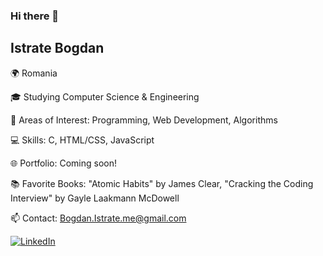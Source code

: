 ### Hi there 👋

## Istrate Bogdan

🌍 Romania

🎓 Studying Computer Science & Engineering

🌱 Areas of Interest: Programming, Web Development, Algorithms

💻 Skills: C, HTML/CSS, JavaScript

🌐 Portfolio: Coming soon!

📚 Favorite Books: "Atomic Habits" by James Clear, "Cracking the Coding Interview" by Gayle Laakmann McDowell

📫 Contact: Bogdan.Istrate.me@gmail.com

[![LinkedIn](https://img.shields.io/badge/LinkedIn-000000?style=flat-square&logo=linkedin&logoColor=white)](https://www.linkedin.com/in/bogdan-istrate-70b086246/)



